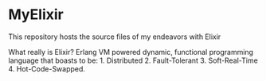 # MyElixir
This repository hosts the source files of my endeavors with Elixir

What really is Elixir?
Erlang VM powered dynamic, functional programming language that boasts to be: 1. Distributed 2. Fault-Tolerant 3. Soft-Real-Time 4. Hot-Code-Swapped.
